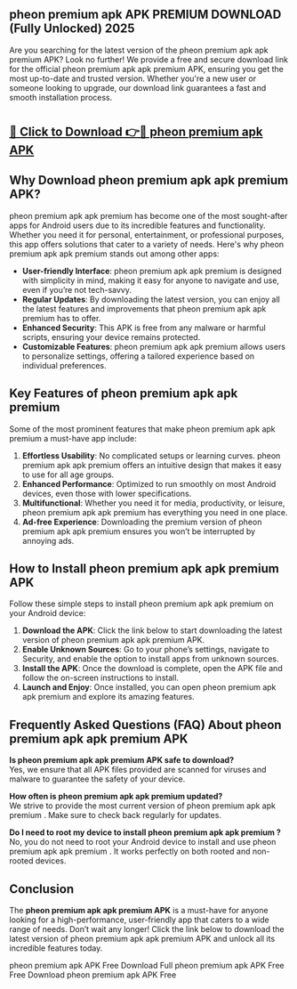 ## pheon premium apk APK PREMIUM DOWNLOAD (Fully Unlocked) 2025

Are you searching for the latest version of the pheon premium apk apk premium  APK? Look no further! We provide a free and secure download link for the official pheon premium apk apk premium  APK, ensuring you get the most up-to-date and trusted version. Whether you're a new user or someone looking to upgrade, our download link guarantees a fast and smooth installation process.

# <h2><a href="http://leaked.freeplayer.one?title={if_kata}&ref=27D">🔗 Click to Download 👉🔴 pheon premium apk APK </a></h2>

## Why Download pheon premium apk apk premium  APK?

pheon premium apk apk premium  has become one of the most sought-after apps for Android users due to its incredible features and functionality. Whether you need it for personal, entertainment, or professional purposes, this app offers solutions that cater to a variety of needs. Here's why pheon premium apk apk premium  stands out among other apps:

- **User-friendly Interface**: pheon premium apk apk premium  is designed with simplicity in mind, making it easy for anyone to navigate and use, even if you’re not tech-savvy.
- **Regular Updates**: By downloading the latest version, you can enjoy all the latest features and improvements that pheon premium apk apk premium  has to offer.
- **Enhanced Security**: This APK is free from any malware or harmful scripts, ensuring your device remains protected.
- **Customizable Features**: pheon premium apk apk premium  allows users to personalize settings, offering a tailored experience based on individual preferences.

## Key Features of pheon premium apk apk premium 

Some of the most prominent features that make pheon premium apk apk premium  a must-have app include:

1. **Effortless Usability**: No complicated setups or learning curves. pheon premium apk apk premium  offers an intuitive design that makes it easy to use for all age groups.
2. **Enhanced Performance**: Optimized to run smoothly on most Android devices, even those with lower specifications.
3. **Multifunctional**: Whether you need it for media, productivity, or leisure, pheon premium apk apk premium  has everything you need in one place.
4. **Ad-free Experience**: Downloading the premium version of pheon premium apk apk premium  ensures you won’t be interrupted by annoying ads.

## How to Install pheon premium apk apk premium  APK

Follow these simple steps to install pheon premium apk apk premium  on your Android device:

1. **Download the APK**: Click the link below to start downloading the latest version of pheon premium apk apk premium  APK.
2. **Enable Unknown Sources**: Go to your phone’s settings, navigate to Security, and enable the option to install apps from unknown sources.
3. **Install the APK**: Once the download is complete, open the APK file and follow the on-screen instructions to install.
4. **Launch and Enjoy**: Once installed, you can open pheon premium apk apk premium  and explore its amazing features.

## Frequently Asked Questions (FAQ) About pheon premium apk apk premium  APK

**Is pheon premium apk apk premium  APK safe to download?**  
Yes, we ensure that all APK files provided are scanned for viruses and malware to guarantee the safety of your device.

**How often is pheon premium apk apk premium  updated?**  
We strive to provide the most current version of pheon premium apk apk premium . Make sure to check back regularly for updates.

**Do I need to root my device to install pheon premium apk apk premium ?**  
No, you do not need to root your Android device to install and use pheon premium apk apk premium . It works perfectly on both rooted and non-rooted devices.

## Conclusion

The **pheon premium apk apk premium  APK** is a must-have for anyone looking for a high-performance, user-friendly app that caters to a wide range of needs. Don’t wait any longer! Click the link below to download the latest version of pheon premium apk apk premium  APK and unlock all its incredible features today.

pheon premium apk  APK Free
Download Full pheon premium apk  APK Free
Free Download pheon premium apk  APK Free
